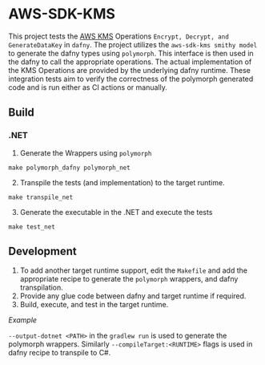 # AWS-SDK-KMS

This project tests the [AWS KMS](https://aws.amazon.com/kms/) Operations `Encrypt, Decrypt, and GenerateDataKey` in `dafny`. The project utilizes the `aws-sdk-kms smithy model` to generate the dafny types using `polymorph`. This interface is then used in the dafny to call the appropriate operations. The actual implementation of the KMS Operations are provided by the underlying dafny runtime. These integration tests aim to verify the correctness of the polymorph generated code and is run either as CI actions or manually.

## Build
### .NET
1. Generate the Wrappers using `polymorph`
```
make polymorph_dafny polymorph_net
```

2. Transpile the tests (and implementation) to the target runtime.
```
make transpile_net
```

3. Generate the executable in the .NET and execute the tests
```
make test_net
```

## Development
1. To add another target runtime support, edit the `Makefile` and add the appropriate recipe to generate the `polymorph` wrappers, and dafny transpilation.
2. Provide any glue code between dafny and target runtime if required.
3. Build, execute, and test in the target runtime.

*Example*

`--output-dotnet <PATH>` in the `gradlew run` is used to generate the polymorph wrappers. Similarly `--compileTarget:<RUNTIME>` flags is used in dafny recipe to transpile to C#.